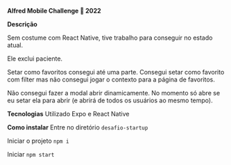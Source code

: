 **Alfred Mobile Challenge 🏅 2022**


**Descrição**

Sem costume com React Native, tive trabalho para conseguir no estado atual.

Ele exclui paciente.

Setar como favoritos consegui até uma parte. Consegui setar como favorito com filter mas não consegui jogar o contexto para a página de favoritos.

Não consegui fazer a modal abrir dinamicamente. No momento só abre se eu setar ela para abrir (e abrirá de todos os usuários ao mesmo tempo).


**Tecnologias**
Utilizado Expo e React Native


**Como instalar**
Entre no diretório
``desafio-startup``

Iniciar o projeto
``npm i``

Iniciar
``npm start``

